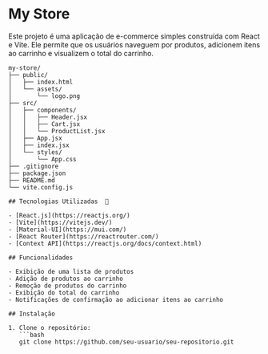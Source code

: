 # My Store

Este projeto é uma aplicação de e-commerce simples construída com React e Vite. Ele permite que os usuários naveguem por produtos, adicionem itens ao carrinho e visualizem o total do carrinho.


```plaintext
my-store/
├── public/
│   ├── index.html
│   └── assets/
│       └── logo.png
├── src/
│   ├── components/
│   │   ├── Header.jsx
│   │   ├── Cart.jsx
│   │   └── ProductList.jsx
│   ├── App.jsx
│   ├── index.jsx
│   └── styles/
│       └── App.css
├── .gitignore
├── package.json
├── README.md
└── vite.config.js

## Tecnologias Utilizadas  🔧

- [React.js](https://reactjs.org/)
- [Vite](https://vitejs.dev/)
- [Material-UI](https://mui.com/)
- [React Router](https://reactrouter.com/)
- [Context API](https://reactjs.org/docs/context.html)

## Funcionalidades

- Exibição de uma lista de produtos
- Adição de produtos ao carrinho
- Remoção de produtos do carrinho
- Exibição do total do carrinho
- Notificações de confirmação ao adicionar itens ao carrinho

## Instalação

1. Clone o repositório:
   ```bash
   git clone https://github.com/seu-usuario/seu-repositorio.git